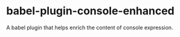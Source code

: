 # babel-plugin-console-enhanced

A babel plugin that helps enrich the content of console expression.
